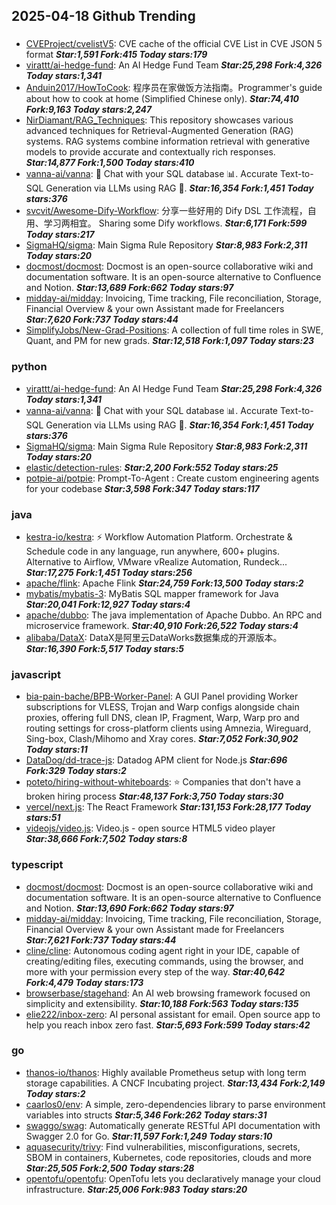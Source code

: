 ## 2025-04-18 Github Trending

### 
* [CVEProject/cvelistV5](https://github.com/CVEProject/cvelistV5): CVE cache of the official CVE List in CVE JSON 5 format ***Star:1,591 Fork:415 Today stars:179***
* [virattt/ai-hedge-fund](https://github.com/virattt/ai-hedge-fund): An AI Hedge Fund Team ***Star:25,298 Fork:4,326 Today stars:1,341***
* [Anduin2017/HowToCook](https://github.com/Anduin2017/HowToCook): 程序员在家做饭方法指南。Programmer's guide about how to cook at home (Simplified Chinese only). ***Star:74,410 Fork:9,163 Today stars:2,247***
* [NirDiamant/RAG_Techniques](https://github.com/NirDiamant/RAG_Techniques): This repository showcases various advanced techniques for Retrieval-Augmented Generation (RAG) systems. RAG systems combine information retrieval with generative models to provide accurate and contextually rich responses. ***Star:14,877 Fork:1,500 Today stars:410***
* [vanna-ai/vanna](https://github.com/vanna-ai/vanna): 🤖 Chat with your SQL database 📊. Accurate Text-to-SQL Generation via LLMs using RAG 🔄. ***Star:16,354 Fork:1,451 Today stars:376***
* [svcvit/Awesome-Dify-Workflow](https://github.com/svcvit/Awesome-Dify-Workflow): 分享一些好用的 Dify DSL 工作流程，自用、学习两相宜。 Sharing some Dify workflows. ***Star:6,171 Fork:599 Today stars:217***
* [SigmaHQ/sigma](https://github.com/SigmaHQ/sigma): Main Sigma Rule Repository ***Star:8,983 Fork:2,311 Today stars:20***
* [docmost/docmost](https://github.com/docmost/docmost): Docmost is an open-source collaborative wiki and documentation software. It is an open-source alternative to Confluence and Notion. ***Star:13,689 Fork:662 Today stars:97***
* [midday-ai/midday](https://github.com/midday-ai/midday): Invoicing, Time tracking, File reconciliation, Storage, Financial Overview & your own Assistant made for Freelancers ***Star:7,620 Fork:737 Today stars:44***
* [SimplifyJobs/New-Grad-Positions](https://github.com/SimplifyJobs/New-Grad-Positions): A collection of full time roles in SWE, Quant, and PM for new grads. ***Star:12,518 Fork:1,097 Today stars:23***

### python
* [virattt/ai-hedge-fund](https://github.com/virattt/ai-hedge-fund): An AI Hedge Fund Team ***Star:25,298 Fork:4,326 Today stars:1,341***
* [vanna-ai/vanna](https://github.com/vanna-ai/vanna): 🤖 Chat with your SQL database 📊. Accurate Text-to-SQL Generation via LLMs using RAG 🔄. ***Star:16,354 Fork:1,451 Today stars:376***
* [SigmaHQ/sigma](https://github.com/SigmaHQ/sigma): Main Sigma Rule Repository ***Star:8,983 Fork:2,311 Today stars:20***
* [elastic/detection-rules](https://github.com/elastic/detection-rules):  ***Star:2,200 Fork:552 Today stars:25***
* [potpie-ai/potpie](https://github.com/potpie-ai/potpie): Prompt-To-Agent : Create custom engineering agents for your codebase ***Star:3,598 Fork:347 Today stars:117***

### java
* [kestra-io/kestra](https://github.com/kestra-io/kestra): ⚡ Workflow Automation Platform. Orchestrate & Schedule code in any language, run anywhere, 600+ plugins. Alternative to Airflow, VMware vRealize Automation, Rundeck... ***Star:17,275 Fork:1,451 Today stars:256***
* [apache/flink](https://github.com/apache/flink): Apache Flink ***Star:24,759 Fork:13,500 Today stars:2***
* [mybatis/mybatis-3](https://github.com/mybatis/mybatis-3): MyBatis SQL mapper framework for Java ***Star:20,041 Fork:12,927 Today stars:4***
* [apache/dubbo](https://github.com/apache/dubbo): The java implementation of Apache Dubbo. An RPC and microservice framework. ***Star:40,910 Fork:26,522 Today stars:4***
* [alibaba/DataX](https://github.com/alibaba/DataX): DataX是阿里云DataWorks数据集成的开源版本。 ***Star:16,390 Fork:5,517 Today stars:5***

### javascript
* [bia-pain-bache/BPB-Worker-Panel](https://github.com/bia-pain-bache/BPB-Worker-Panel): A GUI Panel providing Worker subscriptions for VLESS, Trojan and Warp configs alongside chain proxies, offering full DNS, clean IP, Fragment, Warp, Warp pro and routing settings for cross-platform clients using Amnezia, Wireguard, Sing-box, Clash/Mihomo and Xray cores. ***Star:7,052 Fork:30,902 Today stars:11***
* [DataDog/dd-trace-js](https://github.com/DataDog/dd-trace-js): Datadog APM client for Node.js ***Star:696 Fork:329 Today stars:2***
* [poteto/hiring-without-whiteboards](https://github.com/poteto/hiring-without-whiteboards): ⭐️ Companies that don't have a broken hiring process ***Star:48,137 Fork:3,750 Today stars:30***
* [vercel/next.js](https://github.com/vercel/next.js): The React Framework ***Star:131,153 Fork:28,177 Today stars:51***
* [videojs/video.js](https://github.com/videojs/video.js): Video.js - open source HTML5 video player ***Star:38,666 Fork:7,502 Today stars:8***

### typescript
* [docmost/docmost](https://github.com/docmost/docmost): Docmost is an open-source collaborative wiki and documentation software. It is an open-source alternative to Confluence and Notion. ***Star:13,690 Fork:662 Today stars:97***
* [midday-ai/midday](https://github.com/midday-ai/midday): Invoicing, Time tracking, File reconciliation, Storage, Financial Overview & your own Assistant made for Freelancers ***Star:7,621 Fork:737 Today stars:44***
* [cline/cline](https://github.com/cline/cline): Autonomous coding agent right in your IDE, capable of creating/editing files, executing commands, using the browser, and more with your permission every step of the way. ***Star:40,642 Fork:4,479 Today stars:173***
* [browserbase/stagehand](https://github.com/browserbase/stagehand): An AI web browsing framework focused on simplicity and extensibility. ***Star:10,188 Fork:563 Today stars:135***
* [elie222/inbox-zero](https://github.com/elie222/inbox-zero): AI personal assistant for email. Open source app to help you reach inbox zero fast. ***Star:5,693 Fork:599 Today stars:42***

### go
* [thanos-io/thanos](https://github.com/thanos-io/thanos): Highly available Prometheus setup with long term storage capabilities. A CNCF Incubating project. ***Star:13,434 Fork:2,149 Today stars:2***
* [caarlos0/env](https://github.com/caarlos0/env): A simple, zero-dependencies library to parse environment variables into structs ***Star:5,346 Fork:262 Today stars:31***
* [swaggo/swag](https://github.com/swaggo/swag): Automatically generate RESTful API documentation with Swagger 2.0 for Go. ***Star:11,597 Fork:1,249 Today stars:10***
* [aquasecurity/trivy](https://github.com/aquasecurity/trivy): Find vulnerabilities, misconfigurations, secrets, SBOM in containers, Kubernetes, code repositories, clouds and more ***Star:25,505 Fork:2,500 Today stars:28***
* [opentofu/opentofu](https://github.com/opentofu/opentofu): OpenTofu lets you declaratively manage your cloud infrastructure. ***Star:25,006 Fork:983 Today stars:20***

